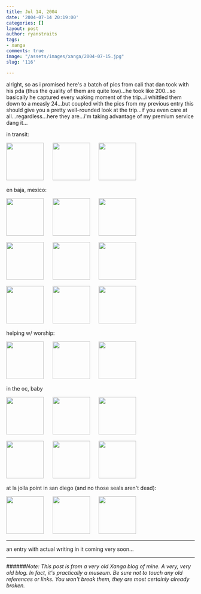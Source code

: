 ```yaml
---
title: Jul 14, 2004
date: '2004-07-14 20:19:00'
categories: []
layout: post
author: ryanstraits
tags:
- xanga
comments: true
image: "/assets/images/xanga/2004-07-15.jpg"
slug: '116'

---
```

alright, so as i promised here's a batch of pics from cali that dan took with his pda (thus the quality of them are quite low)...he took like 200...so basically he captured every waking moment of the trip...i whittled them down to a measly 24...but coupled with the pics from my previous entry this should give you a pretty well-rounded look at the trip...if you even care at all...regardless...here they are...i'm taking advantage of my premium service dang it...

<!-- break -->

in transit:

<a href="http://i.xanga.com/bluestarmorning/travel1.jpg" target="_blank"><img src="http://i.xanga.com/bluestarmorning/t/travel1.jpg" alt="" width="100" border="0" /></a>      <a href="http://i.xanga.com/bluestarmorning/travel2.jpg" target="_blank"><img src="http://i.xanga.com/bluestarmorning/t/travel2.jpg" alt="" width="100" border="0" /></a>      <a href="http://i.xanga.com/bluestarmorning/travel3.jpg" target="_blank"><img src="http://i.xanga.com/bluestarmorning/t/travel3.jpg" alt="" width="100" border="0" /></a>

en baja, mexico:

<a href="http://i.xanga.com/bluestarmorning/mexico1.jpg" target="_blank"><img src="http://i.xanga.com/bluestarmorning/t/mexico1.jpg" alt="" width="100" border="0" /></a>      <a href="http://i.xanga.com/bluestarmorning/mexico2.jpg" target="_blank"><img src="http://i.xanga.com/bluestarmorning/t/mexico2.jpg" alt="" width="100" border="0" /></a>      <a href="http://i.xanga.com/bluestarmorning/mexico3.jpg" target="_blank"><img src="http://i.xanga.com/bluestarmorning/t/mexico3.jpg" alt="" width="100" border="0" /></a>

<a href="http://i.xanga.com/bluestarmorning/mexico4.jpg" target="_blank"><img src="http://i.xanga.com/bluestarmorning/t/mexico4.jpg" alt="" width="100" border="0" /></a>      <a href="http://i.xanga.com/bluestarmorning/mexico5.jpg" target="_blank"><img src="http://i.xanga.com/bluestarmorning/t/mexico5.jpg" alt="" width="100" border="0" /></a>      <a href="http://i.xanga.com/bluestarmorning/mexico6.jpg" target="_blank"><img src="http://i.xanga.com/bluestarmorning/t/mexico6.jpg" alt="" width="100" border="0" /></a>

<a href="http://i.xanga.com/bluestarmorning/mexico7.jpg" target="_blank"><img src="http://i.xanga.com/bluestarmorning/t/mexico7.jpg" alt="" width="100" border="0" /></a>      <a href="http://i.xanga.com/bluestarmorning/mexico9.jpg" target="_blank"><img src="http://i.xanga.com/bluestarmorning/t/mexico9.jpg" alt="" width="100" border="0" /></a>      <a href="http://i.xanga.com/bluestarmorning/mexico8.jpg" target="_blank"><img src="http://i.xanga.com/bluestarmorning/t/mexico8.jpg" alt="" width="100" border="0" /></a>

helping w/ worship:

<a href="http://i.xanga.com/bluestarmorning/church1.jpg" target="_blank"><img src="http://i.xanga.com/bluestarmorning/t/church1.jpg" alt="" width="100" border="0" /></a>      <a href="http://i.xanga.com/bluestarmorning/church2.jpg" target="_blank"><img src="http://i.xanga.com/bluestarmorning/t/church2.jpg" alt="" width="100" border="0" /></a>      <a href="http://i.xanga.com/bluestarmorning/church3.jpg" target="_blank"><img src="http://i.xanga.com/bluestarmorning/t/church3.jpg" alt="" width="100" border="0" /></a>

in the oc, baby

<a href="http://i.xanga.com/bluestarmorning/oc1.jpg" target="_blank"><img src="http://i.xanga.com/bluestarmorning/t/oc1.jpg" alt="" width="100" border="0" /></a>      <a href="http://i.xanga.com/bluestarmorning/oc2.jpg" target="_blank"><img src="http://i.xanga.com/bluestarmorning/t/oc2.jpg" alt="" width="100" border="0" /></a>      <a href="http://i.xanga.com/bluestarmorning/oc3.jpg" target="_blank"><img src="http://i.xanga.com/bluestarmorning/t/oc3.jpg" alt="" width="100" border="0" /></a>

<a href="http://i.xanga.com/bluestarmorning/oc4.jpg" target="_blank"><img src="http://i.xanga.com/bluestarmorning/t/oc4.jpg" alt="" width="100" border="0" /></a>      <a href="http://i.xanga.com/bluestarmorning/oc5.jpg" target="_blank"><img src="http://i.xanga.com/bluestarmorning/t/oc5.jpg" alt="" width="100" border="0" /></a>      <a href="http://i.xanga.com/bluestarmorning/oc6.jpg" target="_blank"><img src="http://i.xanga.com/bluestarmorning/t/oc6.jpg" alt="" width="100" border="0" /></a>

at la jolla point in san diego (and no those seals aren't dead):

<a href="http://i.xanga.com/bluestarmorning/san%20diego1.jpg" target="_blank"><img src="http://i.xanga.com/bluestarmorning/t/san%20diego1.jpg" alt="" width="100" border="0" /></a>      <a href="http://i.xanga.com/bluestarmorning/san%20diego2.jpg" target="_blank"><img src="http://i.xanga.com/bluestarmorning/t/san%20diego2.jpg" alt="" width="100" border="0" /></a>      <a href="http://i.xanga.com/bluestarmorning/san%20diego3.jpg" target="_blank"><img src="http://i.xanga.com/bluestarmorning/t/san%20diego3.jpg" alt="" width="100" border="0" /></a>

---

an entry with actual writing in it coming very soon...

---

######*Note: This post is from a very old Xanga blog of mine. A very, very old blog. In fact, it's practically a museum. Be sure not to touch any old references or links. You won't break them, they are most certainly already broken.*